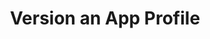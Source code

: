 ---
sidebar_label: "Version an App Profile"
title: "Version an App Profile"
description: "Understanding the Cluster Profiles Concept and how they make Spectro Cloud powerful"
hide_table_of_contents: false
sidebar_position: 40
tags: ["profiles", "app profiles"]
---